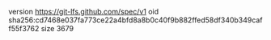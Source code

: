 version https://git-lfs.github.com/spec/v1
oid sha256:cd7468e037fa773ce22a4bfd8a8b0c40f9b882ffed58df340b349caff55f3762
size 3679
